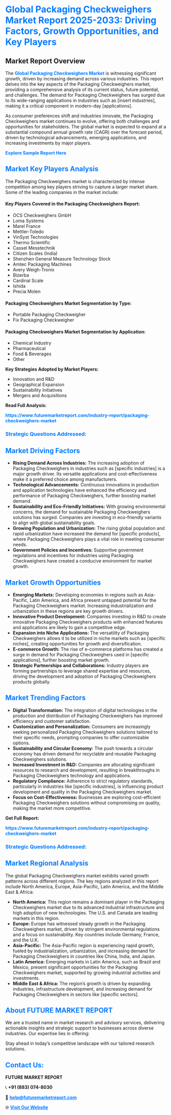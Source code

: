 <h1 style="color: #007BFF;">Global Packaging Checkweighers Market Report 2025-2033: Driving Factors, Growth Opportunities, and Key Players</h1>

<section id="overview">
<h2>Market Report Overview</h2>
<p>The <a href="https://www.futuremarketreport.com/industry-report/packaging-checkweighers-market" style="color: #007BFF; text-decoration: none;"><strong>Global Packaging Checkweighers Market</strong></a> is witnessing significant growth, driven by increasing demand across various industries. This report delves into the key aspects of the Packaging Checkweighers market, providing a comprehensive analysis of its current status, future potential, and challenges. The demand for Packaging Checkweighers has surged due to its wide-ranging applications in industries such as [insert industries], making it a critical component in modern-day [applications].</p>
<p>As consumer preferences shift and industries innovate, the Packaging Checkweighers market continues to evolve, offering both challenges and opportunities for stakeholders. The global market is expected to expand at a substantial compound annual growth rate (CAGR) over the forecast period, driven by technological advancements, emerging applications, and increasing investments by major players.</p>
</section>

<section id="overview">
<p><a href="https://www.futuremarketreport.com/request-sample/reportId=90899" style="color: #007BFF; text-decoration: none;"><strong>Explore Sample Report Here</strong></a></p>
</section>

<section id="key-players">
<h2 style="color: #007BFF;">Market Key Players Analysis</h2>
<p>The Packaging Checkweighers market is characterized by intense competition among key players striving to capture a larger market share. Some of the leading companies in the market include:</p>
<h4>Key Players Covered in the Packaging Checkweighers Report:</h4>
<ul><li>OCS Checkweighers GmbH</li><li>Loma Systems</li><li>Marel France</li><li>Mettler-Toledo</li><li>VinSyst Technologies</li><li>Thermo Scientific</li><li>Cassel Messtechnik</li><li>Citizen Scales (India)</li><li>Shenzhen General Measure Technology Stock</li><li>Amtec Packaging Machines</li><li>Avery Weigh-Tronix</li><li>Bizerba</li><li>Cardinal Scale</li><li>Ishida</li><li>Precia Molen</li></ul>
<h4>Packaging Checkweighers Market Segmentation by Type:</h4>
<ul><li>Portable Packaging Checkweigher</li><li>Fix Packaging Checkweigher</li></ul>

<h4>Packaging Checkweighers Market Segmentation by Application:</h4>
<ul><li>Chemical Industry</li><li>Pharmaceutical</li><li>Food &amp; Beverages</li><li>Other</li></ul>
<p><strong>Key Strategies Adopted by Market Players:</strong></p>
<ul>
<li>Innovation and R&D</li>
<li>Geographical Expansion</li>
<li>Sustainability Initiatives</li>
<li>Mergers and Acquisitions</li>
</ul>
</section>

<section>
<p><strong>Read Full Analysis: </strong></p><a href="https://www.futuremarketreport.com/industry-report/packaging-checkweighers-market" style="color: #007BFF; text-decoration: none;"><strong>https://www.futuremarketreport.com/industry-report/packaging-checkweighers-market</strong></a>
<h3 style="color: #007BFF;">Strategic Questions Addressed:</h3>
</section>

<section id="driving-factors">
<h2 style="color: #007BFF;">Market Driving Factors</h2>
<ul>
<li><strong>Rising Demand Across Industries:</strong> The increasing adoption of Packaging Checkweighers in industries such as [specific industries] is a major growth driver. Its versatile applications and cost-effectiveness make it a preferred choice among manufacturers.</li>
<li><strong>Technological Advancements:</strong> Continuous innovations in production and application technologies have enhanced the efficiency and performance of Packaging Checkweighers, further boosting market demand.</li>
<li><strong>Sustainability and Eco-Friendly Initiatives:</strong> With growing environmental concerns, the demand for sustainable Packaging Checkweighers solutions has surged. Companies are investing in eco-friendly variants to align with global sustainability goals.</li>
<li><strong>Growing Population and Urbanization:</strong> The rising global population and rapid urbanization have increased the demand for [specific products], where Packaging Checkweighers plays a vital role in meeting consumer needs.</li>
<li><strong>Government Policies and Incentives:</strong> Supportive government regulations and incentives for industries using Packaging Checkweighers have created a conducive environment for market growth.</li>
</ul>
</section>

<section id="growth-opportunities">
<h2 style="color: #007BFF;">Market Growth Opportunities</h2>
<ul>
<li><strong>Emerging Markets:</strong> Developing economies in regions such as Asia-Pacific, Latin America, and Africa present untapped potential for the Packaging Checkweighers market. Increasing industrialization and urbanization in these regions are key growth drivers.</li>
<li><strong>Innovative Product Development:</strong> Companies investing in R&D to create innovative Packaging Checkweighers products with enhanced features and applications are likely to gain a competitive edge.</li>
<li><strong>Expansion into Niche Applications:</strong> The versatility of Packaging Checkweighers allows it to be utilized in niche markets such as [specific niches], creating opportunities for growth and diversification.</li>
<li><strong>E-commerce Growth:</strong> The rise of e-commerce platforms has created a surge in demand for Packaging Checkweighers used in [specific applications], further boosting market growth.</li>
<li><strong>Strategic Partnerships and Collaborations:</strong> Industry players are forming partnerships to leverage shared expertise and resources, driving the development and adoption of Packaging Checkweighers products globally.</li>
</ul>
</section>

<section id="trending-factors">
<h2 style="color: #007BFF;">Market Trending Factors</h2>
<ul>
<li><strong>Digital Transformation:</strong> The integration of digital technologies in the production and distribution of Packaging Checkweighers has improved efficiency and customer satisfaction.</li>
<li><strong>Customization and Personalization:</strong> Consumers are increasingly seeking personalized Packaging Checkweighers solutions tailored to their specific needs, prompting companies to offer customizable options.</li>
<li><strong>Sustainability and Circular Economy:</strong> The push towards a circular economy has driven demand for recyclable and reusable Packaging Checkweighers solutions.</li>
<li><strong>Increased Investment in R&D:</strong> Companies are allocating significant resources to research and development, resulting in breakthroughs in Packaging Checkweighers technology and applications.</li>
<li><strong>Regulatory Compliance:</strong> Adherence to strict regulatory standards, particularly in industries like [specific industries], is influencing product development and quality in the Packaging Checkweighers market.</li>
<li><strong>Focus on Cost-Effectiveness:</strong> Businesses are exploring cost-efficient Packaging Checkweighers solutions without compromising on quality, making the market more competitive.</li>
</ul>
</section>

<section>
<p><strong>Get Full Report: </strong></p><a href="https://www.futuremarketreport.com/industry-report/packaging-checkweighers-market" style="color: #007BFF; text-decoration: none;"><strong>https://www.futuremarketreport.com/industry-report/packaging-checkweighers-market</strong></a>
<h3 style="color: #007BFF;">Strategic Questions Addressed:</h3>
</section>


<section id="regional-analysis">
<h2 style="color: #007BFF;">Market Regional Analysis</h2>
<p>The global Packaging Checkweighers market exhibits varied growth patterns across different regions. The key regions analyzed in this report include North America, Europe, Asia-Pacific, Latin America, and the Middle East & Africa:</p>
<ul>
<li><strong>North America:</strong> This region remains a dominant player in the Packaging Checkweighers market due to its advanced industrial infrastructure and high adoption of new technologies. The U.S. and Canada are leading markets in this region.</li>
<li><strong>Europe:</strong> Europe has witnessed steady growth in the Packaging Checkweighers market, driven by stringent environmental regulations and a focus on sustainability. Key countries include Germany, France, and the U.K.</li>
<li><strong>Asia-Pacific:</strong> The Asia-Pacific region is experiencing rapid growth, fueled by industrialization, urbanization, and increasing demand for Packaging Checkweighers in countries like China, India, and Japan.</li>
<li><strong>Latin America:</strong> Emerging markets in Latin America, such as Brazil and Mexico, present significant opportunities for the Packaging Checkweighers market, supported by growing industrial activities and investments.</li>
<li><strong>Middle East & Africa:</strong> The region’s growth is driven by expanding industries, infrastructure development, and increasing demand for Packaging Checkweighers in sectors like [specific sectors].</li>
</ul>
</section>

<footer>
<h2 style="color: #007BFF;">About FUTURE MARKET REPORT</h2>
<p>We are a trusted name in market research and advisory services, delivering actionable insights and strategic support to businesses across diverse industries. Our expertise lies in offering:</p>

<p>Stay ahead in today’s competitive landscape with our tailored research solutions.</p>

<h2 style="color: #007BFF;">Contact Us:</h2>
<p><strong>FUTURE MARKET REPORT</strong></p>
<p>📞 <strong>+91 (883) 074-8030</strong></p>
<p>📧 <strong><a href="mailto:help@futuremarketreport.com" style="color: #007BFF;">help@futuremarketreport.com</a></strong></p>
<p>🌐 <strong><a href="https://www.futuremarketreport.com/" style="color: #007BFF;">Visit Our Website</a></strong></p>
</footer>